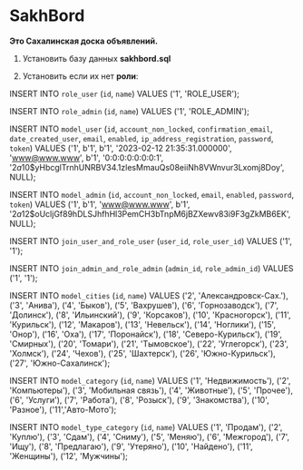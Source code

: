 # SakhBord

**Это Сахалинская доска объявлений.**

1. Установить базу данных **sakhbord.sql**


2. Установить если их нет **роли**:


INSERT INTO `role_user` (`id`, `name`) VALUES ('1', 'ROLE_USER');

INSERT INTO `role_admin` (`id`, `name`) VALUES ('1', 'ROLE_ADMIN');

INSERT INTO `model_user` (`id`, `account_non_locked`, `confirmation_email`, `date_created_user`, `email`, `enabled`, `ip_address_registration`, `password`, `token`) VALUES ('1', b'1', b'1', '2023-02-12 21:35:31.000000', 'www@www.www', b'1', '0:0:0:0:0:0:0:1', '$2a$10$yHbcglTrnhUNRBV34.1zlesMmauQs08eiiNh8VWnvur3Lxomj8Doy', NULL);

INSERT INTO `model_admin` (`id`, `account_non_locked`, `email`, `enabled`, `password`, `token`) VALUES ('1', b'1', 'www@www.www', b'1', '$2a$12$oUcljGf89hDLSJhfhHl3PemCH3bTnpM6jBZXewv83i9F3gZkMB6EK', NULL);

INSERT INTO `join_user_and_role_user` (`user_id`, `role_user_id`) VALUES ('1', '1');

INSERT INTO `join_admin_and_role_admin` (`admin_id`, `role_admin_id`) VALUES ('1', '1');

INSERT INTO `model_cities` (`id`, `name`) VALUES ('2', 'Александровск-Сах.'), ('3', 'Анива'), ('4', 'Быков'), ('5', 'Вахрушев'), ('6', 'Горнозаводск'), ('7', 'Долинск'), ('8', 'Ильинский'), ('9', 'Корсаков'), ('10', 'Красногорск'), ('11', 'Курильск'), ('12', 'Макаров'), ('13', 'Невельск'), ('14', 'Ноглики'), ('15', 'Онор'), ('16', 'Оха'), ('17', 'Поронайск'), ('18', 'Северо-Курильск'), ('19', 'Смирных'), ('20', 'Томари'), ('21', 'Тымовское'), ('22', 'Углегорск'), ('23', 'Холмск'), ('24', 'Чехов'), ('25', 'Шахтерск'), ('26', 'Южно-Курильск'), ('27', 'Южно-Сахалинск');

INSERT INTO `model_category` (`id`, `name`) VALUES ('1', 'Недвижимость'), ('2', 'Компьютеры'), ('3', 'Мобильная связь'), ('4', 'Животные'), ('5', 'Прочее'), ('6', 'Услуги'), ('7', 'Работа'), ('8', 'Розыск'), ('9', 'Знакомства'), ('10', 'Разное'), ('11','Авто-Мото');

INSERT INTO `model_type_category` (`id`, `name`) VALUES ('1', 'Продам'), ('2', 'Куплю'), ('3', 'Сдам'), ('4', 'Сниму'), ('5', 'Меняю'), ('6', 'Межгород'), ('7', 'Ищу'), ('8', 'Предлагаю'), ('9', 'Утеряно'), ('10', 'Найдено'), ('11', 'Женщины'), ('12', 'Мужчины');

